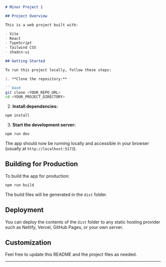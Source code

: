````markdown
# Minor Project 1

## Project Overview

This is a web project built with:

- Vite
- React
- TypeScript
- Tailwind CSS
- shadcn-ui

## Getting Started

To run this project locally, follow these steps:

1. **Clone the repository:**

```bash
git clone <YOUR_REPO_URL>
cd <YOUR_PROJECT_DIRECTORY>
````

2. **Install dependencies:**

```bash
npm install
```

3. **Start the development server:**

```bash
npm run dev
```

The app should now be running locally and accessible in your browser (usually at `http://localhost:5173`).

## Building for Production

To build the app for production:

```bash
npm run build
```

The build files will be generated in the `dist` folder.

## Deployment

You can deploy the contents of the `dist` folder to any static hosting provider such as Netlify, Vercel, GitHub Pages, or your own server.

## Customization

Feel free to update this README and the project files as needed.

---
